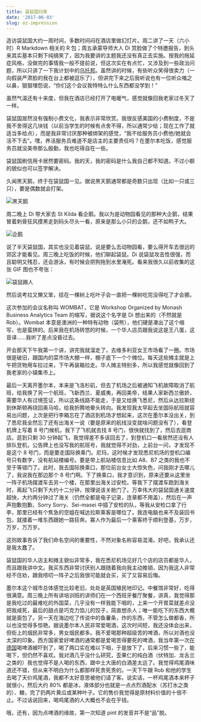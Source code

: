 ```yaml
---
title: 袋鼠国归来
date: '2017-06-03'
slug: oz-impression
---
```


造访袋鼠国大约一周时间，多数时间闷在酒店里做幻灯片。周二讲了一天（六小时）R Markdown 相关的 R 包；周五承蒙导师大人 Di 赏脸做了个特邀报告，到头来其实基本只剩下纯搞笑了，因为我要讲的主题我还没有真正去实施。按我的拖延症风格，没做完的事情我一般不提前说，但这次实在有点忙，又涉及到一些政治问题，所以只讲了一下我计划中的[乌托邦](https://slides.yihui.org/2017-DSM-Journal-Yihui-Xie.html)。虽然讲的时候，有些听众笑得很卖力（一向假装严肃脸的我在台上都被逗乐了），但讲完下来之后我听说也有一位听众嗤之以鼻，狠狠埋怨说，“你们这个会议我特特么什么东西都没学到！”

虽然气温还有十来度，但我在酒店已经打开了电暖气，感觉就像回我老家过冬天了一样。

袋鼠国居然没有强制小费文化，我表示非常欣赏。我很反感美国的小费制度，不是我不舍得这几块钱（以前当学生的时候有点舍不得，所以通常少给；现在工作了就适当多给点），而是我非常讨厌那种被绑架的感觉，“我不给服务员小费他/她就会活不下去”。嘿，养活服务员难道不是店主的主要责任吗？在墨尔本吃饭，感觉服务员就没美帝那么殷勤，我也吃得自在一些。

袋鼠国刷信用卡居然要密码。我的天，我的密码是什么我自己都不知道。不过小额的貌似也可以签字解决。

久闻黑天鹅，终于在袋鼠国一见。据说黑天鹅通常都是奇数只出现（比如一只或三只），要是偶数就会打架。

![黑天鹅](https://db.yihui.org/images/black-swan.jpg)

周二晚上 Di 带大家去 St Kilda 看企鹅。我以为是动物园看见的那种大企鹅，结果冒着刺骨狂风摸黑走到码头尽头一看，原来是那么小只的企鹅，还不如鸭子大。

![企鹅](https://db.yihui.org/images/penguin.jpg)

说了半天袋鼠国，其实也没见着袋鼠。说是要么去动物园看，要么得开车去很远的郊区才能看见。周三晚上吃饭的时候，他们聊起袋鼠。Di 说袋鼠攻击性很强，而且聪明又残忍，还会游泳，有时候会把狗拖到水里淹死。看来我很久以前收集的这张 GIF 图也不夸张：

![袋鼠踢人](https://slides.yihui.org/gif/kangroo-kick.gif)

然后说考拉又懒又笨，挂在一棵树上吃叶子会一直把一棵树吃完没得吃了才会挪。

这次参加的会议名称叫 WOMBAT，它是 Workshop Organized by Monash Business Analytics Team 的缩写，据说这个名字是 Di 想出来的（不然就是 Rob）。Wombat 本意是澳洲的一种特有动物（袋熊），他们硬是凑出了这个缩写，也是蛮拼的。后来我在机场转悠的时候，一个华人店员跟我说这是王八蛋，这音译……我听了差点没昏过去。

开会那天下午我第一个讲，讲完我就溜走了，去维多利亚女王市场看了一圈。市场很是破旧，跟国内的菜市场大棚一样，棚子底下一个个摊位。每天这些摊主就是上午把货物用车拉过来，下午再装箱拉走。华人摊主特别多，所以我感觉就像回到了我老家的小镇集市上。

最后一天离开墨尔本，本来是飞洛杉矶，但去了机场之后被通知飞机故障取消了航班，给我换了另一个航班，飞新西兰、夏威夷，再回美帝，结果人家新西兰傲娇，需要华人有过境签证，所以这条线路不能走，于是又给换飞悉尼，然后从达拉斯绕到休斯顿再绕回奥马哈，给我折腾地晕头转向。我发现我太早起去坐国际航班就容易出问题，上次是把行李箱忘在了酒店到机场才想起来，这次在墨尔本没出关，到了悉尼我全然忘了还有出海关一说（要是原来的航线没变就啥问题没有了），看登机牌上写着 8 号门候机，我下了飞机就去找 8 号门，很快就找到了，然后去逛商店。逛到只剩 30 分钟起飞，我觉得差不多该回去了，到登机口一看居然还没有人排队登机，公告牌上也没写我的航班号，我就觉得不对劲，上前台一问，才发现不是这个 8 号门，而是要走国际换乘门。尼玛，这时候才发现悉尼机场的登机口编号只有数字，没有航站楼编号。要是带上航站楼信息比如 A8、B7 之类的我也不至于等错门了。此时，我去国际换乘口，那位前台女士大惊失色，问我刚才去哪儿了，我说我在那边那个 8 号门啊。下了换乘口，我才意识到，原来还要从这里坐一阵子机场摆渡车去另一个楼，在那里出海关过安检。等我下了摆渡车跑到海关时，离起飞只剩下大约十二分钟，按理说该关舱门了。万幸伟大的袋鼠国通关速度超快，大约两分钟过了海关（仍然全都是电子记录，连章都不用盖），然后在一声声抱歉抱歉、Sorry Sorry、Sei-masei 中插了安检的队，等我从安检口拿了行李，那里已经有个焦急的空姐在喊达拉斯乘客是哪位了。我连电脑也来不及装回书包，就搂着一堆东西跟她一路狂奔。寡人作为最后一个乘客终于顺利登基，万岁，万岁，万万岁。

这则故事告诉了我们命名空间的重要性，不然对象名称容易混淆。好吧，我承认还是我太蠢了。

袋鼠国的华人店主和摊主貌似非常多，我在悉尼机场见好几个店的店员都是华人，而且跟我讲中文。我买东西非常讨厌别人跟随着我向我主动推销，因为我这人非常经不住劝，跟我唠叨一阵子之后我很可能就会买，买了又容易后悔。

墨尔本这个城市总体感觉比较老旧，处处是英国殖民地印记。中餐馆非常好，吃得很满意。周三晚上所有讲培训班的讲师们在一个西班牙餐厅聚餐，讲真，我觉得那是我吃过的最难吃的外国菜，几乎没有一样我能下咽的，上来一个开胃菜就差点没把我咸死，最后的甜点是巧克力馅儿的饺子，简直想杀人；唯一能吃下的东西大概就是面包了。另一天在海边吃了传说中的鱼薯条，炸的东西，不管怎么做都香，所以也没觉得多惊艳。据说墨尔本人民非常爱喝酒，这次时间短，我还没体会出来，但街上的烟民非常多，男女烟民都多。我不爱喝那种超级苦的啤酒，所以对酒也没太深的印象。西方国家爱好啤酒的通常都是爱喝苦得要死的啤酒，我当年第一次[在德国](/cn/2008/08/germany-trip-3/)喝啤酒被吓到了，喝了两口实在难以下咽，于是放下了，后来习惯一些了，能喝下，但仍然不喜欢。我对酒几乎没什么研究，歪果仁的纯白酒（伏特加、龙舌兰之类的）我也觉得不是人喝的东西，跟中土大唐的白酒差太远了。我觉得鸡尾酒味道还不错，但从来不明白为什么都那样死贵死贵的。一天下午跟 Rob 和他的学生去喝了天价鸡尾酒，我都不太好意思被他们请了客。说实话，一杯鸡尾酒本来杯子就很小，然后大约 80% 都是冰，液体部分也就是一点点烈酒配水（苏打水之类的）、糖，完了扔两片黄瓜或某种叶子。它的售价我觉得是原材料价值的十倍不止。不过话说回来，喝鸡尾酒的人大概也不会在乎钱。

哦，还有，因为点啤酒的缘故，第一次知道 pint 的发音并不是“品”脱。
